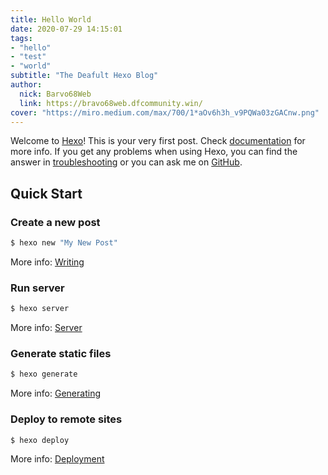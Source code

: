 ```yaml
---
title: Hello World
date: 2020-07-29 14:15:01
tags: 
- "hello"
- "test"
- "world"
subtitle: "The Deafult Hexo Blog"
author: 
  nick: Barvo68Web
  link: https://bravo68web.dfcommunity.win/
cover: "https://miro.medium.com/max/700/1*aOv6h3h_v9PQWa03zGACnw.png"
---
```

Welcome to [Hexo](https://hexo.io/)! This is your very first post. Check [documentation](https://hexo.io/docs/) for more info. If you get any problems when using Hexo, you can find the answer in [troubleshooting](https://hexo.io/docs/troubleshooting.html) or you can ask me on [GitHub](https://github.com/hexojs/hexo/issues).

## Quick Start

### Create a new post

``` bash
$ hexo new "My New Post"
```

More info: [Writing](https://hexo.io/docs/writing.html)

### Run server

``` bash
$ hexo server
```

More info: [Server](https://hexo.io/docs/server.html)

### Generate static files

``` bash
$ hexo generate
```

More info: [Generating](https://hexo.io/docs/generating.html)

### Deploy to remote sites

``` bash
$ hexo deploy
```

More info: [Deployment](https://hexo.io/docs/one-command-deployment.html)
